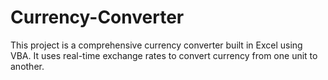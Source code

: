 # Currency-Converter
This project is a comprehensive currency converter built in Excel using VBA. It uses real-time exchange rates to convert currency from one unit to another. 
